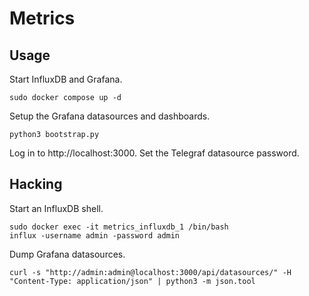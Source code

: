 # Metrics

## Usage

Start InfluxDB and Grafana.

    sudo docker compose up -d

Setup the Grafana datasources and dashboards.

    python3 bootstrap.py

Log in to http://localhost:3000. Set the Telegraf datasource password.

## Hacking

Start an InfluxDB shell.

    sudo docker exec -it metrics_influxdb_1 /bin/bash
    influx -username admin -password admin

Dump Grafana datasources.

    curl -s "http://admin:admin@localhost:3000/api/datasources/" -H "Content-Type: application/json" | python3 -m json.tool
